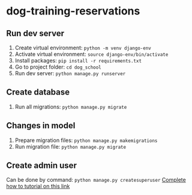 # dog-training-reservations

## Run dev server
1. Create virtual environment: `python -m venv django-env`
2. Activate virtual environment: `source django-env/bin/activate `
3. Install packages: `pip install -r requirements.txt`
4. Go to project folder: `cd dog_school`
5. Run dev server: `python manage.py runserver`

## Create database
1. Run all migrations: `python manage.py migrate`

## Changes in model
1. Prepare migration files: `python manage.py makemigrations`
2. Run migration file: `python manage.py migrate`

## Create admin user
Can be done by command: `python manage.py createsuperuser`
[Complete how to tutorial on this link](https://docs.djangoproject.com/en/4.1/intro/tutorial02/#creating-an-admin-user)
